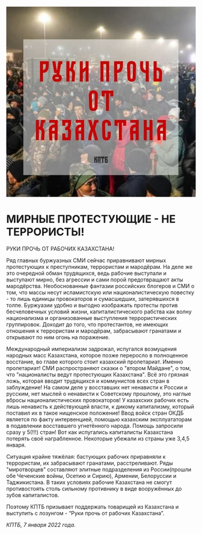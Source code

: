 
![](./img/old/rukiProc.jpg)


# МИРНЫЕ ПРОТЕСТУЮЩИЕ - НЕ ТЕРРОРИСТЫ!



РУКИ ПРОЧЬ ОТ РАБОЧИХ КАЗАХСТАНА!


Ряд главных буржуазных СМИ сейчас
приравнивают мирных протестующих к преступникам, террористам и
мародёрам. На деле же это очередной обман трудящихся, ведь рабочие
выступали и выступают мирно, без агрессии и сами порой предотвращают
акты мародёрства. Необоснованные фантазии российских блогеров и СМИ о
том, что массы несут исламистскую или националистическую повестку - то
лишь единицы провокаторов и сумасшедших, затерявшихся в толпе. Буржуазии
удобно и выгодно изображать протесты против бесчеловечных условий
жизни, капиталистического рабства как волну национализма и
организованные выступления террористических группировок. Доходит до
того, что протестантов, не имеющих отношения к террористам и мародёрам,
забрасывают гранатами и открывают по ним огонь на поражение.



Международный
империализм задрожал, испугался возмущения народных масс Казахстана,
которое позже переросло в полноценное восстание, во главе которого стоит
казахский пролетариат. Именно пролетариат! СМИ распространяют сказки о
"втором Майдане", о том, что "националисты ведут протестующих
Казахстана". Всё это грязная ложь, которая вводит трудящихся и
коммунистов всех стран в заблуждение! На самом деле у восставших нет
ненависти к России и русским, нет мыслей о ненависти к Советскому
прошлому, это наглые вбросы националистических провокаторов! У казахских
рабочих есть лишь ненависть к действующей власти, к дикому капитализму,
который поставил их в такое нищенское положение! Ввод войск стран ОКДБ
является по факту интервенцией, помощью казахским эксплуататорам в
подавлении восставшего угнетённого народа. Помощь запросили сразу у
5(!!!) стран! Вот как испугались капиталисты Казахстана потерять своё
награбленное. Некоторые убежали из страны уже 3,4,5 января.



Ситуация
крайне тяжёлая: бастующих рабочих приравняли к террористам, их
забрасывают гранатами, расстреливают. Ряды "миротворцев" составляют
элитные подразделения из России(прошли обе Чеченские войны, Осетию и
Сирию), Армении, Белоруссии и Таджикистана. В таких условиях рабочие
Казахстана не смогут противостоять столь сильному противнику в виде
вооружённых до зубов капиталистов.



Поэтому КПТБ призывает поддержать товарищей из Казахстана и выступить с лозунгом - “Руки прочь от рабочих Казахстана”.





*КПТБ, 7 января 2022 года.*
